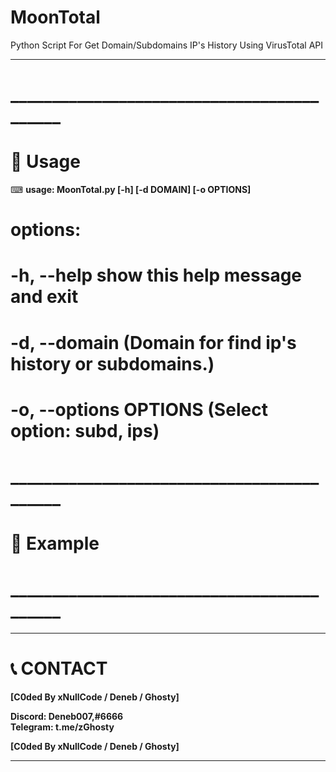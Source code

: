 # MoonTotal
Python Script For Get Domain/Subdomains IP's History Using VirusTotal API

****
# ___________________________________________

# __💎 Usage__

⌨ __usage: MoonTotal.py [-h] [-d DOMAIN] [-o OPTIONS]__

# options:

# -h, --help            show this help message and exit
# -d, --domain           (Domain for find ip's history or subdomains.)
# -o, --options OPTIONS (Select option: subd, ips)

# ___________________________________________

# 🧰 __Example__



# ___________________________________________
  
****
# 📞 __CONTACT__

__[C0ded By xNullCode / Deneb / Ghosty]__
                        
__Discord: Deneb007,#6666__    
__Telegram: t.me/zGhosty__       

__[C0ded By xNullCode / Deneb / Ghosty]__

****
